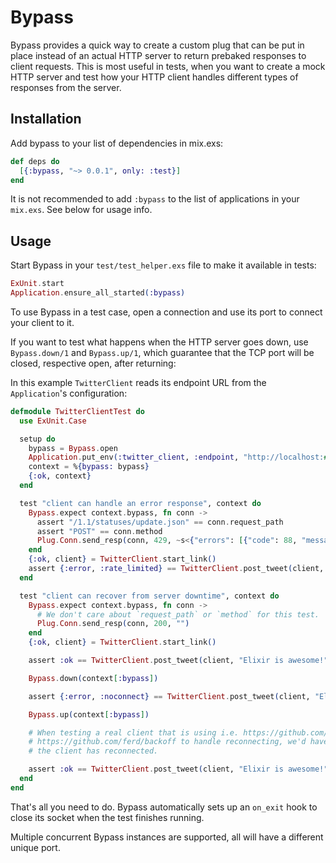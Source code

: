 # Bypass

Bypass provides a quick way to create a custom plug that can be put in place instead of an actual
HTTP server to return prebaked responses to client requests. This is most useful in tests, when you
want to create a mock HTTP server and test how your HTTP client handles different types of
responses from the server.


## Installation

Add bypass to your list of dependencies in mix.exs:

```elixir
def deps do
  [{:bypass, "~> 0.0.1", only: :test}]
end
```

It is not recommended to add `:bypass` to the list of applications in your `mix.exs`. See below
for usage info.


## Usage

Start Bypass in your `test/test_helper.exs` file to make it available in tests:

```elixir
ExUnit.start
Application.ensure_all_started(:bypass)
```

To use Bypass in a test case, open a connection and use its port to connect your client to it.

If you want to test what happens when the HTTP server goes down, use `Bypass.down/1` and
`Bypass.up/1`, which guarantee that the TCP port will be closed, respective open, after returning:

In this example `TwitterClient` reads its endpoint URL from the `Application`'s configuration:

```elixir
defmodule TwitterClientTest do
  use ExUnit.Case

  setup do
    bypass = Bypass.open
    Application.put_env(:twitter_client, :endpoint, "http://localhost:#{bypass.port}/")
    context = %{bypass: bypass}
    {:ok, context}
  end

  test "client can handle an error response", context do
    Bypass.expect context.bypass, fn conn ->
      assert "/1.1/statuses/update.json" == conn.request_path
      assert "POST" == conn.method
      Plug.Conn.send_resp(conn, 429, ~s<{"errors": [{"code": 88, "message": "Rate limit exceeded"}]}>)
    end
    {:ok, client} = TwitterClient.start_link()
    assert {:error, :rate_limited} == TwitterClient.post_tweet(client, "Elixir is awesome!")
  end

  test "client can recover from server downtime", context do
    Bypass.expect context.bypass, fn conn ->
      # We don't care about `request_path` or `method` for this test.
      Plug.Conn.send_resp(conn, 200, "")
    end
    {:ok, client} = TwitterClient.start_link()

    assert :ok == TwitterClient.post_tweet(client, "Elixir is awesome!")

    Bypass.down(context[:bypass])

    assert {:error, :noconnect} == TwitterClient.post_tweet(client, "Elixir is awesome!")

    Bypass.up(context[:bypass])

    # When testing a real client that is using i.e. https://github.com/fishcakez/connection with
    # https://github.com/ferd/backoff to handle reconnecting, we'd have to loop for a while until
    # the client has reconnected.

    assert :ok == TwitterClient.post_tweet(client, "Elixir is awesome!")
  end
end
```

That's all you need to do. Bypass automatically sets up an `on_exit` hook to close its socket when
the test finishes running.

Multiple concurrent Bypass instances are supported, all will have a different unique port.
